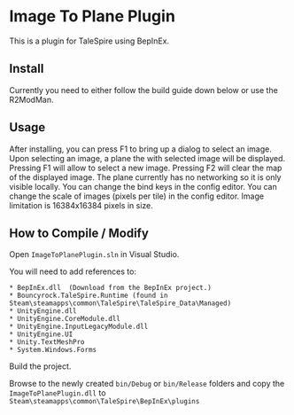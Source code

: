 # Image To Plane Plugin

This is a plugin for TaleSpire using BepInEx.

## Install

Currently you need to either follow the build guide down below or use the R2ModMan. 

## Usage

After installing, you can press F1 to bring up a dialog to select an image.
Upon selecting an image, a plane the with selected image will be displayed.
Pressing F1 will allow to select a new image.
Pressing F2 will clear the map of the displayed image.
The plane currently has no networking so it is only visible locally.
You can change the bind keys in the config editor.
You can change the scale of images (pixels per tile) in the config editor.
Image limitation is 16384x16384 pixels in size.

## How to Compile / Modify

Open ```ImageToPlanePlugin.sln``` in Visual Studio.

You will need to add references to:

```
* BepInEx.dll  (Download from the BepInEx project.)
* Bouncyrock.TaleSpire.Runtime (found in Steam\steamapps\common\TaleSpire\TaleSpire_Data\Managed)
* UnityEngine.dll
* UnityEngine.CoreModule.dll
* UnityEngine.InputLegacyModule.dll 
* UnityEngine.UI
* Unity.TextMeshPro
* System.Windows.Forms
```

Build the project.

Browse to the newly created ```bin/Debug``` or ```bin/Release``` folders and copy the ```ImageToPlanePlugin.dll``` to ```Steam\steamapps\common\TaleSpire\BepInEx\plugins```
